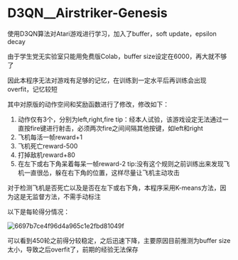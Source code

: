 # D3QN__Airstriker-Genesis
使用D3QN算法对Atari游戏进行学习，加入了buffer，soft update，epsilon decay

由于学生党无实验室只能用免费版Colab，buffer size设定在6000，再大就不够了

因此本程序无法对游戏有足够的记忆，在训练到一定水平后再训练会出现overfit，记忆较短

其中对原版的动作空间和奖励函数进行了修改，修改如下：
1. 动作仅有3个，分别为left,right,fire    tip：经本人试验，该游戏设定无法通过一直按fire键进行射击，必须两次fire之间间隔其他按键，如left和right
2. 飞机每活一帧reward+1
3. 飞机死亡reward-500
4. 打掉敌机reward+80
5. 在左下或右下角呆着每呆一帧reward-2     tip:没有这个规则之前训练出来发现飞机一直很怂，躲在右下角的位置，这样尽量让飞机主动攻击

对于检测飞机是否死亡以及是否在左下或右下角，本程序采用K-means方法，因为这是无监督方法，不需手动标注

以下是每轮得分情况：

![6697b7ce4f96d4a965c1e2fbd81049f](https://user-images.githubusercontent.com/86092949/163334497-95ea3082-b8f2-433a-b195-2c46e01c899b.png)

可以看到450轮之前得分较稳定，之后迅速下降，主要原因目前推测为buffer size太小，导致之后overfit了，前期的经验无法保存
